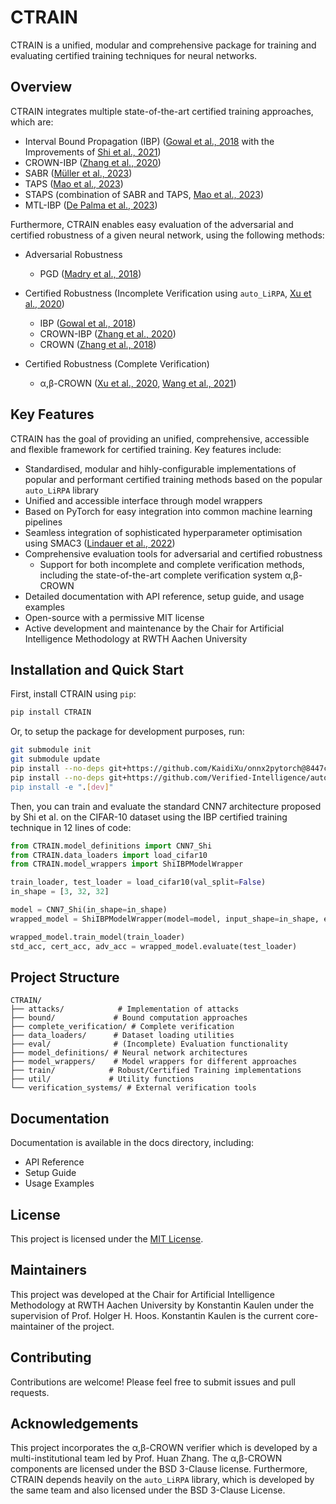 # CTRAIN

CTRAIN is a unified, modular and comprehensive package for training and evaluating certified training techniques for neural networks.

## Overview

CTRAIN integrates multiple state-of-the-art certified training approaches, which are:

- Interval Bound Propagation (IBP) ([Gowal et al., 2018](https://arxiv.org/abs/1810.12715) with the Improvements of [Shi et al., 2021](https://arxiv.org/abs/2102.06700))
- CROWN-IBP ([Zhang et al., 2020](https://arxiv.org/abs/1906.06316))
- SABR ([Müller et al., 2023](https://arxiv.org/pdf/2210.04871))
- TAPS ([Mao et al., 2023](https://proceedings.neurips.cc/paper_files/paper/2023/file/e8b0c97b34fdaf58b2f48f8cca85e76a-Paper-Conference.pdf))
- STAPS (combination of SABR and TAPS, [Mao et al., 2023](https://proceedings.neurips.cc/paper_files/paper/2023/file/e8b0c97b34fdaf58b2f48f8cca85e76a-Paper-Conference.pdf))
- MTL-IBP ([De Palma et al., 2023](https://arxiv.org/pdf/2305.13991))

Furthermore, CTRAIN enables easy evaluation of the adversarial and certified robustness of a given neural network, using the following methods:

- Adversarial Robustness
  - PGD ([Madry et al., 2018](https://arxiv.org/abs/1706.06083))

- Certified Robustness (Incomplete Verification using `auto_LiRPA`, [Xu et al., 2020](https://proceedings.neurips.cc/paper/2020/file/0cbc5671ae26f67871cb914d81ef8fc1-Paper.pdf))
  - IBP ([Gowal et al., 2018](https://arxiv.org/abs/1810.12715))
  - CROWN-IBP ([Zhang et al., 2020](https://arxiv.org/abs/1906.06316))
  - CROWN ([Zhang et al., 2018](https://arxiv.org/abs/1811.00866))

- Certified Robustness (Complete Verification)
  - α,β-CROWN ([Xu et al., 2020](https://arxiv.org/pdf/2011.13824), [Wang et al., 2021](https://arxiv.org/abs/2103.06624))

## Key Features
CTRAIN has the goal of providing an unified, comprehensive, accessible and flexible framework for certified training. Key features include:
- Standardised, modular and hihly-configurable implementations of popular and performant certified training methods based on the popular `auto_LiRPA` library
- Unified and accessible interface through model wrappers
- Based on PyTorch for easy integration into common machine learning pipelines
- Seamless integration of sophisticated hyperparameter optimisation using SMAC3 ([Lindauer et al., 2022](https://www.jmlr.org/papers/volume23/21-0888/21-0888.pdf))
- Comprehensive evaluation tools for adversarial and certified robustness
  - Support for both incomplete and complete verification methods, including the state-of-the-art complete verification system α,β-CROWN
- Detailed documentation with API reference, setup guide, and usage examples
- Open-source with a permissive MIT license
- Active development and maintenance by the Chair for Artificial Intelligence Methodology at RWTH Aachen University

## Installation and Quick Start
First, install CTRAIN using `pip`:
```sh
pip install CTRAIN
```
Or, to setup the package for development purposes, run:
```sh
git submodule init
git submodule update
pip install --no-deps git+https://github.com/KaidiXu/onnx2pytorch@8447c42c3192dad383e5598edc74dddac5706ee2
pip install --no-deps git+https://github.com/Verified-Intelligence/auto_LiRPA.git@cf0169ce6bfb4fddd82cfff5c259c162a23ad03c"
pip install -e ".[dev]"
```
Then, you can train and evaluate the standard CNN7 architecture proposed by Shi et al. on the CIFAR-10 dataset using the IBP certified training technique in 12 lines of code:
```python
from CTRAIN.model_definitions import CNN7_Shi
from CTRAIN.data_loaders import load_cifar10
from CTRAIN.model_wrappers import ShiIBPModelWrapper

train_loader, test_loader = load_cifar10(val_split=False)
in_shape = [3, 32, 32]

model = CNN7_Shi(in_shape=in_shape)
wrapped_model = ShiIBPModelWrapper(model=model, input_shape=in_shape, eps=2/255, num_epochs=160)

wrapped_model.train_model(train_loader)
std_acc, cert_acc, adv_acc = wrapped_model.evaluate(test_loader)
```
## Project Structure

```
CTRAIN/
├── attacks/            # Implementation of attacks
├── bound/             # Bound computation approaches
├── complete_verification/ # Complete verification
├── data_loaders/      # Dataset loading utilities  
├── eval/              # (Incomplete) Evaluation functionality
├── model_definitions/ # Neural network architectures
├── model_wrappers/    # Model wrappers for different approaches
├── train/            # Robust/Certified Training implementations
├── util/             # Utility functions
└── verification_systems/ # External verification tools
```

## Documentation

Documentation is available in the docs directory, including:

- API Reference
- Setup Guide
- Usage Examples

## License

This project is licensed under the [MIT License](LICENSE).

## Maintainers
This project was developed at the Chair for Artificial Intelligence Methodology at RWTH Aachen University by Konstantin Kaulen under the supervision of Prof. Holger H. Hoos.
Konstantin Kaulen is the current core-maintainer of the project.

## Contributing

Contributions are welcome! Please feel free to submit issues and pull requests.

## Acknowledgements

This project incorporates the α,β-CROWN verifier which is developed by a multi-institutional team led by Prof. Huan Zhang. The α,β-CROWN components are licensed under the BSD 3-Clause license.
Furthermore, CTRAIN depends heavily on the `auto_LiRPA` library, which is developed by the same team and also licensed under the BSD 3-Clause License.